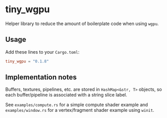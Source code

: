 # tiny_wgpu

Helper library to reduce the amount of boilerplate code when using `wgpu`.

## Usage

Add these lines to your `Cargo.toml`:
```toml
tiny_wgpu = "0.1.8"
```

## Implementation notes

Buffers, textures, pipelines, etc. are stored in `HashMap<&str, T>` objects, so each buffer/pipeline is associated with a string slice label.

See `examples/compute.rs` for a simple compute shader example and `examples/window.rs` for a vertex/fragment shader example using `winit`.
